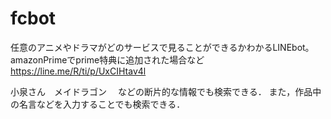 # fcbot
任意のアニメやドラマがどのサービスで見ることができるかわかるLINEbot。amazonPrimeでprime特典に追加された場合など https://line.me/R/ti/p/UxCIHtav4l

小泉さん　メイドラゴン　
などの断片的な情報でも検索できる．
また，作品中の名言などを入力することでも検索できる．
